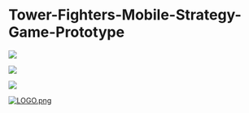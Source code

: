 # Tower-Fighters-Mobile-Strategy-Game-Prototype

![](https://github.com/[brkhatay]/[Tower-Fighters-Mobile-Strategy-Game-Prototype]/blob/[ReadSourse]/LOGO.png)

![](ReadSourse/LOGO.png)

![](Tower-Fighters-Mobile-Strategy-Game-Prototype/LOGO.png)


<a target="_blank" href="https://imageupload.io/Y963IysHg9iu1jY"><img  src="https://imageupload.io/ib/TM0lBiSKRdgLbGm_1692610512.png" alt="LOGO.png"/></a>
